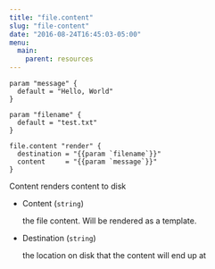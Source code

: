 ```yaml
---
title: "file.content"
slug: "file-content"
date: "2016-08-24T16:45:03-05:00"
menu:
  main:
    parent: resources
---
```


```hcl
param "message" {
  default = "Hello, World"
}

param "filename" {
  default = "test.txt"
}

file.content "render" {
  destination = "{{param `filename`}}"
  content     = "{{param `message`}}"
}
```

Content renders content to disk

- Content (`string`)

  the file content. Will be rendered as a template.   

- Destination (`string`)

  the location on disk that the content will end up at   


